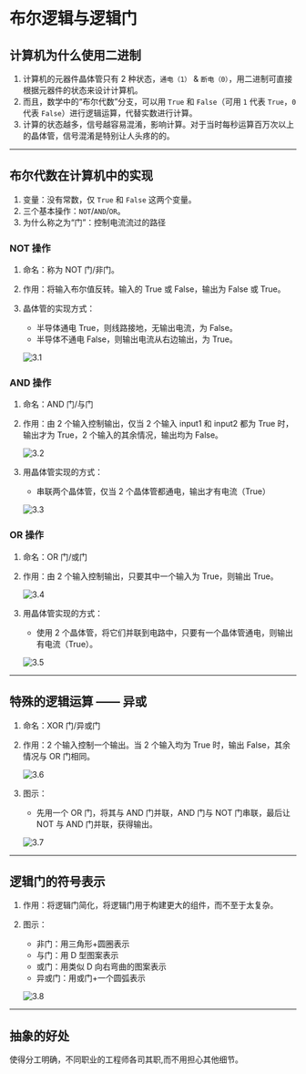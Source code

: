 # 布尔逻辑与逻辑门

## 计算机为什么使用二进制

1. 计算机的元器件晶体管只有 2 种状态，`通电（1）` & `断电（0）`，用二进制可直接根据元器件的状态来设计计算机。
2. 而且，数学中的“布尔代数”分支，可以用 `True` 和 `False`（可用 `1` 代表 `True`，`0` 代表 `False`）进行逻辑运算，代替实数进行计算。
3. 计算的状态越多，信号越容易混淆，影响计算。对于当时每秒运算百万次以上的晶体管，信号混淆是特别让人头疼的的。

---

## 布尔代数在计算机中的实现

1. 变量：没有常数，仅 `True` 和 `False` 这两个变量。
2. 三个基本操作：`NOT`/`AND`/`OR`。
3. 为什么称之为“门”：控制电流流过的路径

### NOT 操作

1. 命名：称为 NOT 门/非门。
2. 作用：将输入布尔值反转。输入的 True 或 False，输出为 False 或 True。
3. 晶体管的实现方式：
   - 半导体通电 True，则线路接地，无输出电流，为 False。
   - 半导体不通电 False，则输出电流从右边输出，为 True。

   ![3.1](./resources/3.1.png)

### AND 操作

1. 命名：AND 门/与门
2. 作用：由 2 个输入控制输出，仅当 2 个输入 input1 和 input2 都为 True 时，输出才为 True，2 个输入的其余情况，输出均为 False。

   ![3.2](./resources/3.2.png)

3. 用晶体管实现的方式：
   - 串联两个晶体管，仅当 2 个晶体管都通电，输出才有电流（True）

   ![3.3](./resources/3.3.png)

### OR 操作

1. 命名：OR 门/或门
2. 作用：由 2 个输入控制输出，只要其中一个输入为 True，则输出 True。

   ![3.4](./resources/3.4.png)

3. 用晶体管实现的方式：
   - 使用 2 个晶体管，将它们并联到电路中，只要有一个晶体管通电，则输出有电流（True）。

   ![3.5](./resources/3.5.png)

---

## 特殊的逻辑运算 —— 异或

1. 命名：XOR 门/异或门
2. 作用：2 个输入控制一个输出。当 2 个输入均为 True 时，输出 False，其余情况与 OR 门相同。

   ![3.6](./resources/3.6.png)


3. 图示：
   - 先用一个 OR 门，将其与 AND 门并联，AND 门与 NOT 门串联，最后让 NOT 与 AND 门并联，获得输出。

   ![3.7](./resources/3.7.png)

---

## 逻辑门的符号表示

1. 作用：将逻辑门简化，将逻辑门用于构建更大的组件，而不至于太复杂。
2. 图示：
   - 非门：用三角形+圆圈表示
   - 与门：用 D 型图案表示
   - 或门：用类似 D 向右弯曲的图案表示
   - 异或门：用或门+一个圆弧表示

   ![3.8](./resources/3.8.png)

---

## 抽象的好处

使得分工明确，不同职业的工程师各司其职,而不用担心其他细节。

